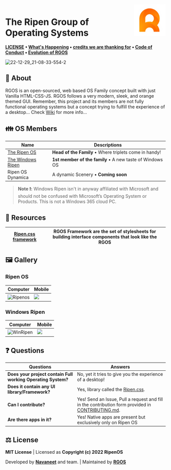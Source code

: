 <img align="right" width="100" height="100" src="Ripenos/Assets/General/ripenOs.png">

# The Ripen Group of Operating Systems
**[LICENSE](LICENSE) • [What's Happening](Docs/Changelog.md) • [credits we are thanking for](Docs/Credits.md) • [Code of Conduct](CODE_OF_CONDUCT.md) • [Evolution of RGOS](Docs/Evolution.md)**
 
 ![22-12-29_21-08-33-554-2](https://user-images.githubusercontent.com/120778877/209983105-1a1e190a-a292-4caf-8c7a-3387c6a66e5e.jpg)

## 🪪 About
 RGOS is an open-sourced, web based OS Family concept built with just Vanilla HTML-CSS-JS. RGOS follows a very modern, sleek, and orange themed GUI. Remember, this project and its members are not fully functional operating systems but a concept trying to fulfill the experience of a desktop... Check [Wiki](https://github.com/ripenos/ripenos.github.io/wiki) for more info...
 
## 👪 OS Members
| Name | Descriptions          |
| ------- | ------------------ |
| [The Ripen OS](https://ripenos.github.io/Ripenos) | **Head of the Family** • Where triplets come in handy! |
| [The Windows Ripen](https://ripenos.github.io/WinRipen) | **1st member of the family** • A new taste of Windows OS |
| Ripen OS Dynamica | A dynamic Scenery • **Coming soon** |

 >  **Note ❗:** Windows Ripen isn't in anyway affiliated with Microsoft and should not be confused with Microsoft’s Operating System or Products. This is not a Windows 365 cloud PC.

## 🎒 Resources
| [Ripen.css framework](https://ripenos.github.io/ripen.css/) | RGOS Framework are the set of stylesheets for building interface components that look like the RGOS |
| ------- | ------------------ |

## 🖼️ Gallery

### Ripen OS
| Computer | Mobile          |
| ------- | ------------------ |
| ![Ripenos](https://github.com/ripenos/ripenos.github.io/assets/120778877/2e31ae25-66e4-49bd-9eaa-add28b925472)| <img src="https://github.com/ripenos/ripenos.github.io/assets/120778877/f136cf34-0fe0-462d-9bcc-efbcd459aa5d" width="425" height="auto"> |

### Windows Ripen
| Computer | Mobile          |
| ------- | ------------------ |
| ![WinRipen](https://github.com/ripenos/ripenos.github.io/assets/120778877/c0eea1d5-aa05-4ccf-9cb9-f24b6a2c5d63) | <img src="https://github.com/ripenos/ripenos.github.io/assets/120778877/a34697a5-4d8e-4837-a634-110f91ff4dd3" width="425" height="auto"> |

## ❓ Questions

| Questions | Answers          |
| ------- | ------------------ |
| **Does your project contain Full working Operating System?** |No, yet it tries to give you the experience of a desktop!|
| **Does it contain any UI library/Framework?** | Yes, library called the [Ripen.css](https://ripenos.github.io/ripen.css/).|
| **Can I contribute?** |Yes! Send an Issue, Pull a request and fill in the contribution form provided in [CONTRIBUTING.md](CONTRIBUTING.md).|
| **Are there apps in it?** | Yes! Native apps are present but exclusively only on Ripen OS |

## ⚖️ License
**MIT License** | Licensed as **Copyright (c) 2022 RipenOS**

Developed by **[Navaneet](https://github.com/navaneet239)** and team. | Maintained by **[RGOS](https://github.com/ripenos)**
